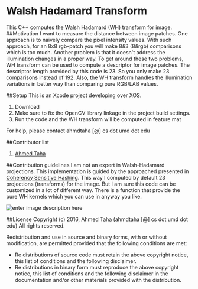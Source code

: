 # Walsh Hadamard Transform
This C++ computes the Walsh Hadamard (WH) transform for image.
##Motivation
I want to measure the distance between image patches. One approach is to naively compare the pixel intensity values. With such approach, for an 8x8 rgb-patch you will make 8*8*3 (8*8*rgb) comparisons which is too much. Another problem is that it doesn't address the illumination changes in a proper way.
To get around these two problems, WH transform can be used to compute a descriptor for image patches. The descriptor length provided by this code is 23. So you only make 23 comparisons instead of 192. Also, the WH transform handles the illumination variations in better way than comparing pure RGB/LAB values.

##Setup
This is an Xcode project developing over XOS.
1. Download
2. Make sure to fix the OpenCV library linkage in the project build settings.
3. Run the code and the WH transform will be computed in feature mat

For help, please contact ahmdtaha [@] cs dot umd dot edu

##Contributor list

1. [Ahmed Taha](http://www.cs.umd.edu/~ahmdtaha/)

##Contribution guidelines
I am not an expert in Walsh-Hadamard projections. This implementation is guided by the approached presented in [Coherency Sensitive Hashing](http://www.eng.tau.ac.il/~avidan/papers/ICCV2011_CSH_korman_avidan.pdf). This way I computed by default 23 projections (transforms) for the image. But I am sure this code can be customized in a lot of different way. There is a function that provide the pure WH kernels which you can use in anyway you like. 

![enter image description here](http://www.cs.umd.edu/~ahmdtaha/pub_figs/8_8_WH_Kernels.png)

##License
Copyright (c) 2016, Ahmed Taha (ahmdtaha [@] cs dot umd dot edu)
All rights reserved.

Redistribution and use in source and binary forms, with or without modification, are permitted provided that the following conditions are met:

- Re distributions of source code must retain the above copyright notice, this list of conditions and the following disclaimer.
- Re distributions in binary form must reproduce the above copyright notice, this list of conditions and the following disclaimer in the documentation and/or other materials provided with the distribution.
